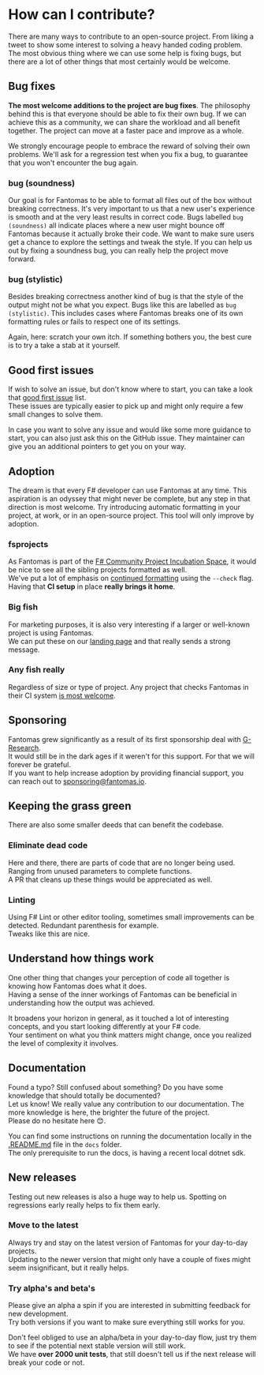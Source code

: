 ﻿---
category: Contributors
categoryindex: 2
index: 9
---
# How can I contribute?

There are many ways to contribute to an open-source project. From liking a tweet to show some interest to solving a heavy handed coding problem.   
The most obvious thing where we can use some help is fixing bugs, but there are a lot of other things that most certainly would be welcome.

## Bug fixes

**The most welcome additions to the project are bug fixes**. The philosophy behind this is that everyone should be able to fix their own bug.
If we can achieve this as a community, we can share the workload and all benefit together.
The project can move at a faster pace and improve as a whole.

We strongly encourage people to embrace the reward of solving their own problems.
We'll ask for a regression test when you fix a bug, to guarantee that you won't encounter the bug again.

### bug (soundness)

Our goal is for Fantomas to be able to format all files out of the box without breaking correctness.
It's very important to us that a new user's experience is smooth and at the very least results in correct code.
Bugs labelled `bug (soundness)` all indicate places where a new user might bounce off Fantomas because it actually broke their code.
We want to make sure users get a chance to explore the settings and tweak the style.
If you can help us out by fixing a soundness bug, you can really help the project move forward.

### bug (stylistic)

Besides breaking correctness another kind of bug is that the style of the output might not be what you expect.
Bugs like this are labelled as `bug (stylistic)`.
This includes cases where Fantomas breaks one of its own formatting rules or fails to respect one of its settings.

Again, here: scratch your own itch. If something bothers you, the best cure is to try a take a stab at it yourself.

## Good first issues

If wish to solve an issue, but don't know where to start, you can take a look that [good first issue](https://github.com/fsprojects/fantomas/issues?q=is%3Aissue+is%3Aopen+label%3A%22good+first+issue%22) list.  
These issues are typically easier to pick up and might only require a few small changes to solve them.

In case you want to solve any issue and would like some more guidance to start, you can also just ask this on the GitHub issue.
They maintainer can give you an additional pointers to get you on your way.

## Adoption

The dream is that every F# developer can use Fantomas at any time.
This aspiration is an odyssey that might never be complete, but any step in that direction is most welcome.
Try introducing automatic formatting in your project, at work, or in an open-source project.
This tool will only improve by adoption.

### fsprojects

As Fantomas is part of the [F# Community Project Incubation Space](https://github.com/fsprojects/), it would be nice to see all the sibling projects formatted as well.  
We've put a lot of emphasis on [continued formatting](../end-users/FormattingCheck.md) using the `--check` flag. Having that **CI setup** in place **really brings it home**.

### Big fish

For marketing purposes, it is also very interesting if a larger or well-known project is using Fantomas.  
We can put these on our [landing page](../../index.html#who-uses-fantomas) and that really sends a strong message.

### Any fish really

Regardless of size or type of project. Any project that checks Fantomas in their CI system [is most welcome](https://youtu.be/IQXby29_tVo).

## Sponsoring

Fantomas grew significantly as a result of its first sponsorship deal with [G-Research](https://www.gresearch.co.uk/).  
It would still be in the dark ages if it weren't for this support. For that we will forever be grateful.  
If you want to help increase adoption by providing financial support, you can reach out to [sponsoring@fantomas.io](mailto:sponsoring@fantomas.io).

## Keeping the grass green

There are also some smaller deeds that can benefit the codebase.

### Eliminate dead code

Here and there, there are parts of code that are no longer being used. Ranging from unused parameters to complete functions.  
A PR that cleans up these things would be appreciated as well.

### Linting

Using F# Lint or other editor tooling, sometimes small improvements can be detected. Redundant parenthesis for example.  
Tweaks like this are nice.

## Understand how things work

One other thing that changes your perception of code all together is knowing how Fantomas does what it does.  
Having a sense of the inner workings of Fantomas can be beneficial in understanding how the output was achieved.  

It broadens your horizon in general, as it touched a lot of interesting concepts, and you start looking differently at your F# code.  
Your sentiment on what you think matters might change, once you realized the level of complexity it involves.

## Documentation

Found a typo? Still confused about something? Do you have some knowledge that should totally be documented?  
Let us know! We really value any contribution to our documentation. The more knowledge is here, the brighter the future of the project.  
Please do no hesitate here 😊.

You can find some instructions on running the documentation locally in the [.README.md](https://github.com/fsprojects/fantomas/blob/master/docs/.README.md) file in the `docs` folder.  
The only prerequisite to run the docs, is having a recent local dotnet sdk.

## New releases

Testing out new releases is also a huge way to help us. Spotting on regressions early really helps to fix them early.

### Move to the latest

Always try and stay on the latest version of Fantomas for your day-to-day projects.  
Updating to the newer version that might only have a couple of fixes might seem insignificant, but it really helps.

### Try alpha's and beta's

Please give an alpha a spin if you are interested in submitting feedback for new development.  
Try both versions if you want to make sure everything still works for you.

Don't feel obliged to use an alpha/beta in your day-to-day flow, just try them to see if the potential next stable version will still work.  
We have **over 2000 unit tests**, that still doesn't tell us if the next release will break your code or not.

<fantomas-nav previous="./Conditional%20Compilation%20Directives.html"></fantomas-nav>